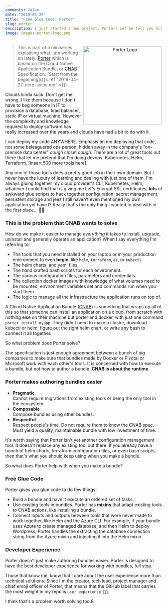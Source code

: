 ```yaml
---
comments: false
date: "2019-04-28"
title: "Free Glue Code: Porter"
slug: porter
description: I just started a new project, Porter! Let me tell you all about it.
image: images/porter-logo.png
---
```


<figure style="text-align: center; float: right; margin: 5px">
  <img src="/images/porter-logo.png" width="250" alt="Porter Logo" />
</figure>

> This is part of a miniseries explaining what I am working on lately:
> [Porter][porter] which is based on the Cloud Native Application Bundle, or [CNAB][cnab] Specification.
> [Start from the beginning]({{< ref "2019-04-27-nerd-snipe.md" >}})

Clouds kinda suck. Don't get me wrong. I like them because I don't have to beg someone
in IT to provision a database, load balancer, static IP or virtual machine.
However the complexity and knowledge required to deploy software has really
increased over the years and clouds have had a bit to do with it.

I can deploy my code ANYWHERE. Emphasis on _me_ deploying that code, not some
beleaguered ops person, hidden away in the company's "on-premise data center"
*cough* closet *cough*. There are a lot of great tools out there that let
me pretend that I'm doing devops: Kubernetes, Helm, Terraform, [insert 500 more
tools here].

Any one of those tools does a pretty good job in their own domain. But I never
have the luxury of learning and dealing with just one of them. I'm always gluing
together my cloud provider's CLI, Kubernetes, Helm, whatever I could find that
is giving me Let's Encrypt SSL certificates, **lots** of awkward glue scripts to
hack together configuration, secret management, persistent storage and jeez I
still haven't even mentioned my own application yet have I? Really that's the
only thing I wanted to deal with in the first place... 🤦‍♀️

### This is the problem that CNAB wants to solve

How do we make it easier to manage _everything_ it takes to install, upgrade,
uninstall and generally operate an application? When I say everything I'm
referring to:

* The tools that you need installed on your laptop or in your 
  production environment to even **begin**, like `helm`, `terraform`, `az`, or
  `kubectl`.
* The helm charts, and yaml files.
* The hand crafted bash scripts for each environment.
* The various configuration files, parameters and credentials.
* The collection docker images with knowledge of what volumes need to be
  mounted, environment variables set and commands run when you start them.
* The logic to manage all the infrastructure the application runs on top of.

A Cloud Native Application Bundle ([CNAB][cnab]) is something that wraps up all
of this so that someone can install an application on a cloud, from scratch with
nothing else on their machine but porter and docker, with just one command
`porter install myapp`. They didn't need to make a cluster, download kubectl or
helm, figure out the right helm chart, or write any bash to connect it all
together.

So what problem does Porter solve?

The specification is just enough agreement between a bunch of
big companies to make sure that bundles made by Docker or Pivotal or Microsoft
work with each other's tools. It is concerned with how to execute a bundle,
but not how to author a bundle. **CNAB is about the runtime**.

### Porter makes authoring bundles easier

* **Pragmatic**<br/>
    Cannot require migrations from existing tools or being the only tool in the
    ecosystem.
* **Composable**<br/>
    Compose bundles using other bundles.
* **Respectful**<br/>
    Respect people's time. Do not require them to know the CNAB spec. Must yield a quality, maintainable bundle with low investment of time.

It's worth saying that Porter isn't yet another configuration management
tool. It doesn't replace any existing tool out there. If you already have a
bunch of helm charts, terraform configuration files, or even bash
scripts, then that's what you should keep using when you make a bundle.

So what does Porter help with when you make a bundle?

### Free Glue Code

Porter gives you glue code to do few things:

* Build a bundle and have it execute an ordered set of tasks.
* Use existing tools in bundles. Porter has **mixins** that adapt existing
  tools to CNAB actions, like installing a bundle.
* Connect inputs and outputs between tools that were never made to work together,
  like Helm and the Azure CLI. For example, if your bundle uses Azure to create
  managed database, and then Helm to deploy Wordpress, Porter handles the
  extracting the database connection string from the Azure mixin and injecting it into the Helm mixin.


### Developer Experience

Porter doesn't just make authoring bundles easier. Porter is designed to have the
best developer experience for working with bundles, full stop.

Those that know me, know that I care about the user experience more than technical
solutions. Since I'm the creator, tech lead, project manager and chief emoji officer
of Porter, that means that the GitHub label that carries the most weight in my
repo is `user experience 🌈💖`.

I think that's a problem worth solving too.ß

[porter]: https://porter.sh
[cnab]: https://cnab.io